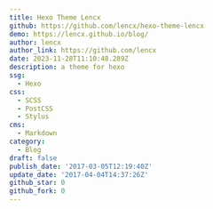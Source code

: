 ```yaml
---
title: Hexo Theme Lencx
github: https://github.com/lencx/hexo-theme-lencx
demo: https://lencx.github.io/blog/
author: lencx
author_link: https://github.com/lencx
date: 2023-11-28T11:10:48.289Z
description: a theme for hexo
ssg:
  - Hexo
css:
  - SCSS
  - PostCSS
  - Stylus
cms:
  - Markdown
category:
  - Blog
draft: false
publish_date: '2017-03-05T12:19:40Z'
update_date: '2017-04-04T14:37:26Z'
github_star: 0
github_fork: 0
---
```

